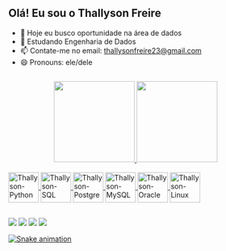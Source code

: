 ## Olá! Eu sou o Thallyson Freire

- 🔭 Hoje eu busco oportunidade na área de dados
- 🌱 Estudando Engenharia de Dados
- 📫 Contate-me no email: thallysonfreire23@gmail.com
- 😄 Pronouns: ele/dele
##

<div align="center">
  <a href="https://engthallysonfreire.github.io/portfolio/">
  <img height="160em" src="https://github-readme-stats.vercel.app/api?username=engthallysonfreire&show_icons=true&theme=dark&include_all_commits=true&count_private=true"/>
  <img height="160em" src="https://github-readme-stats.vercel.app/api/top-langs/?username=engthallysonfreire&layout=compact&langs_count=7&theme=dark"/>
</div>


<div style="display: inline_block"><br>
  
  <img align="center" alt="Thallyson-Python" height="60" width="60" src="https://cdn.jsdelivr.net/gh/devicons/devicon/icons/python/python-original-wordmark.svg" />
  <img align="center" alt="Thallyson-SQL" height="60" width="60" src="https://cdn.jsdelivr.net/gh/devicons/devicon/icons/microsoftsqlserver/microsoftsqlserver-plain-wordmark.svg" />
  <img align="center" alt="Thallyson-Postgre" height="60" width="60" src="https://cdn.jsdelivr.net/gh/devicons/devicon/icons/postgresql/postgresql-original-wordmark.svg" />
  <img align="center" alt="Thallyson-MySQL" height="60" width="60" src="https://cdn.jsdelivr.net/gh/devicons/devicon/icons/mysql/mysql-original-wordmark.svg" />
  <img align="center" alt="Thallyson-Oracle" height="60" width="60" src="https://cdn.jsdelivr.net/gh/devicons/devicon/icons/oracle/oracle-original.svg" />
  <img align="center" alt="Thallyson-Linux" height="60" width="60" src="https://cdn.jsdelivr.net/gh/devicons/devicon/icons/linux/linux-original.svg" />
</div>

##

<div>
  <a href="https://instagram.com/thallysonfreire_" target="_blank"><img src="https://img.shields.io/badge/-Instagram-%23E4405F?style=for-the-badge&logo=instagram&logoColor=white" target="_blank"></a>
  <a href = "mailto:thallysonfreire23@gmail.com"><img src="https://img.shields.io/badge/-Gmail-%23333?style=for-the-badge&logo=gmail&logoColor=white" target="_blank"></a>
  <a href="https://www.linkedin.com/in/thallysonfreire" target="_blank"><img src="https://img.shields.io/badge/-LinkedIn-%230077B5?style=for-the-badge&logo=linkedin&logoColor=white" target="_blank"></a>
  <a href="https://wa.me/5583988863315" target="_blank"><img src="https://img.shields.io/badge/WhatsApp-25D366?style=for-the-badge&logo=whatsapp&logoColor=white"
                                                             
##
                                                             
![Snake animation](https://github.com/engthallysonfreire/engthallysonfreire/blob/output/github-contribution-grid-snake.svg)

</div>
